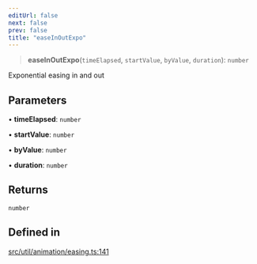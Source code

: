 ```yaml
---
editUrl: false
next: false
prev: false
title: "easeInOutExpo"
---
```


> **easeInOutExpo**(`timeElapsed`, `startValue`, `byValue`, `duration`): `number`

Exponential easing in and out

## Parameters

• **timeElapsed**: `number`

• **startValue**: `number`

• **byValue**: `number`

• **duration**: `number`

## Returns

`number`

## Defined in

[src/util/animation/easing.ts:141](https://github.com/fabricjs/fabric.js/blob/8748628df7e9de00ba77413bfc3ad9e9fe9d4f30/src/util/animation/easing.ts#L141)
